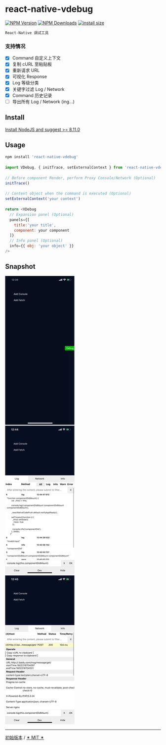 # react-native-vdebug


[![NPM Version](http://img.shields.io/npm/v/react-native-vdebug.svg?style=flat)](https://www.npmjs.org/package/react-native-vdebug)
[![NPM Downloads](https://img.shields.io/npm/dm/react-native-vdebug.svg?style=flat)](https://npmcharts.com/compare/react-native-vdebug?minimal=true)
[![install size](https://packagephobia.now.sh/badge?p=react-native-vdebug)](https://packagephobia.now.sh/result?p=react-native-vdebug)


`React-Native 调试工具`

### 支持情况
- [x] Command 自定义上下文
- [x] 复制 cURL 至粘贴板
- [x] 重新请求 URL
- [x] 可视化 Response
- [x] Log 等级分类
- [x] 关键字过滤 Log / Network
- [x] Command 历史记录
- [ ] 导出所有 Log / Network (ing...)

## Install

[Install NodeJS and suggest >= 8.11.0](https://nodejs.org/zh-cn/)

## Usage

```JavaScript
npm install 'react-native-vdebug'

import VDebug, { initTrace, setExternalContext } from 'react-native-vdebug';

// Before component Render, perform Proxy Console/Network (Optional)
initTrace()

// Context object when the command is executed (Optional)
setExternalContext('your context')

return <VDebug 
  // Expansion panel (Optional)
  panels={[
    title:'your title',
    component: your component
  ]} 
  // Info panel (Optional)
  info={{ obj: 'your object' }} 
/>

```

## Snapshot

<img src="./snapshot/79tx5-qew2r.gif" />
<br />
<img src="./snapshot/abovz-11w3r.jpg" />
<br />
<img src="./snapshot/aka6s-nqpkq.jpg" />
<br />

-------------------

 [初始版本](https://github.com/fwon/RNVConsole) / [✶ MIT ✶](./LICENSE)
